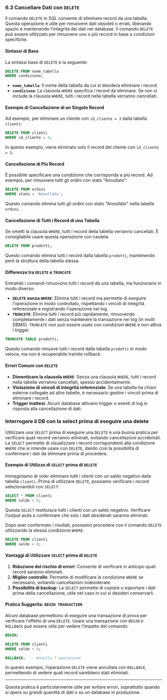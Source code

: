 ### **6.3 Cancellare Dati con `DELETE`**

Il comando `DELETE` in SQL consente di eliminare record da una tabella. Questa operazione è utile per rimuovere dati obsoleti o errati, liberando spazio e mantenendo l’integrità dei dati nel database. Il comando `DELETE` può essere utilizzato per rimuovere uno o più record in base a condizioni specifiche.

#### **Sintassi di Base**

La sintassi base di `DELETE` è la seguente:

```sql
DELETE FROM nome_tabella
WHERE condizione;
```

- **`nome_tabella`**: Il nome della tabella da cui si desidera eliminare i record.
- **`condizione`**: La clausola `WHERE` specifica i record da eliminare. Se non si include la clausola `WHERE`, tutti i record nella tabella verranno cancellati.

#### **Esempio di Cancellazione di un Singolo Record**

Ad esempio, per eliminare un cliente con `id_cliente = 3` dalla tabella `clienti`:

```sql
DELETE FROM clienti
WHERE id_cliente = 3;
```

In questo esempio, viene eliminato solo il record del cliente con `id_cliente = 3`.

#### **Cancellazione di Più Record**

È possibile specificare una condizione che corrisponda a più record. Ad esempio, per rimuovere tutti gli ordini con stato "Annullato":

```sql
DELETE FROM ordini
WHERE stato = 'Annullato';
```

Questo comando elimina tutti gli ordini con stato "Annullato" nella tabella `ordini`.

#### **Cancellazione di Tutti i Record di una Tabella**

Se ometti la clausola `WHERE`, tutti i record della tabella verranno cancellati. È consigliabile usare questa operazione con cautela:

```sql
DELETE FROM prodotti;
```

Questo comando elimina tutti i record dalla tabella `prodotti`, mantenendo però la struttura della tabella stessa.

#### **Differenze tra `DELETE` e `TRUNCATE`**

Entrambi i comandi rimuovono tutti i record da una tabella, ma funzionano in modo diverso:

- **`DELETE` senza `WHERE`**: Elimina tutti i record ma permette di eseguire l'operazione in modo controllato, rispettando i vincoli di integrità referenziale e registrando l'operazione nei log.
- **`TRUNCATE`**: Elimina tutti i record più rapidamente, rimuovendo completamente i dati senza mantenere la transazione nei log (in molti DBMS). `TRUNCATE` non può essere usato con condizioni `WHERE` e non attiva i trigger.

```sql
TRUNCATE TABLE prodotti;
```

Questo comando rimuove tutti i record dalla tabella `prodotti` in modo veloce, ma non è recuperabile tramite rollback.

#### **Errori Comuni con `DELETE`**

- **Dimenticare la clausola `WHERE`**: Senza una clausola `WHERE`, tutti i record nella tabella verranno cancellati, spesso accidentalmente.
- **Violazione di vincoli di integrità referenziale**: Se una tabella ha chiavi esterne collegate ad altre tabelle, è necessario gestire i vincoli prima di eliminare i record.
- **Trigger inattesi**: Alcuni database attivano trigger o eventi di log in risposta alla cancellazione di dati.

### Interrogare il DB con la select prima di eseguire una delete

Utilizzare una `SELECT` prima di eseguire una `DELETE` è una buona pratica per verificare quali record verranno eliminati, evitando cancellazioni accidentali. La `SELECT` permette di visualizzare i record corrispondenti alla condizione `WHERE` che si intende usare con `DELETE`, dando così la possibilità di confermare i dati da eliminare prima di procedere.

#### **Esempio di Utilizzo di `SELECT` prima di `DELETE`**

Immaginiamo di voler eliminare tutti i clienti con un saldo negativo dalla tabella `clienti`. Prima di utilizzare `DELETE`, possiamo verificare i record selezionandoli con `SELECT`:

```sql
SELECT * FROM clienti
WHERE saldo < 0;
```

Questa `SELECT` restituisce tutti i clienti con un saldo negativo. Verificare l’output aiuta a confermare che solo i dati desiderati saranno eliminati.

Dopo aver confermato i risultati, possiamo procedere con il comando `DELETE` utilizzando la stessa condizione `WHERE`:

```sql
DELETE FROM clienti
WHERE saldo < 0;
```

#### **Vantaggi di Utilizzare `SELECT` prima di `DELETE`**

1. **Riduzione del rischio di errori**: Consente di verificare in anticipo quali record saranno eliminati.
2. **Miglior controllo**: Permette di modificare la condizione `WHERE` se necessario, evitando cancellazioni indesiderate.
3. **Possibilità di backup**: La `SELECT` permette di copiare o esportare i dati prima della cancellazione, utile nel caso in cui si desideri conservarli.

#### **Pratica Suggerita: `BEGIN TRANSACTION`**

Alcuni database permettono di eseguire una transazione di prova per verificare l'effetto di una `DELETE`. Usare una transazione con `BEGIN` e `ROLLBACK` può essere utile per vedere l’impatto del comando:

```sql
BEGIN;

DELETE FROM clienti
WHERE saldo < 0;

ROLLBACK;  -- Annulla l'operazione
```

In questo esempio, l’operazione `DELETE` viene annullata con `ROLLBACK`, permettendo di vedere quali record sarebbero stati eliminati.

---

Questa pratica è particolarmente utile per evitare errori, soprattutto quando si opera su grandi quantità di dati o su un database in produzione.